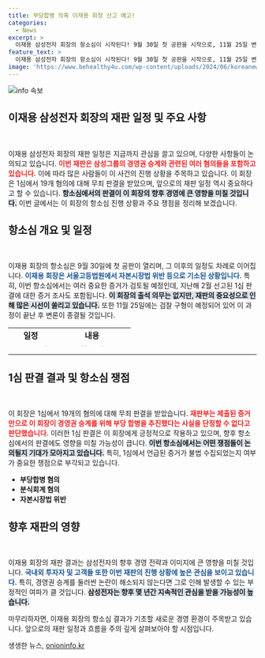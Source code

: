 ```yaml
---
title: 부당합병 의혹 이재용 회장 선고 예고!
categories:
  - News
excerpt: >
  이재용 삼성전자 회장의 항소심이 시작된다! 9월 30일 첫 공판을 시작으로, 11월 25일 변론 종결을 거쳐 내년 1월 말 판결 발표. 관전 포인트와 주요 혐의를 확인해보세요!
feature_text: >
  이재용 삼성전자 회장의 항소심이 시작된다! 9월 30일 첫 공판을 시작으로, 11월 25일 변론 종결을 거쳐 내년 1월 말 판결 발표. 관전 포인트와 주요 혐의를 확인해보세요!
image: 'https://www.behealthy4u.com/wp-content/uploads/2024/06/koreanews.jpg'
---
```


<p><img src="https://www.behealthy4u.com/wp-content/uploads/2024/06/koreanews.jpg" alt="info 속보" /></p>

<h2 data-ke-size="size26">이재용 삼성전자 회장의 재판 일정 및 주요 사항</h2>

<p data-ke-size="size16">&nbsp;</p>

<p>이재용 삼성전자 회장의 재판 일정은 지금까지 관심을 끌고 있으며, 다양한 사항들이 논의되고 있습니다. <b><span style="color: #ee2323;">이번 재판은 삼성그룹의 경영권 승계와 관련된 여러 혐의들을 포함하고 있습니다.</span></b> 이에 따라 많은 사람들이 이 사건의 진행 상황을 주목하고 있습니다. 이 회장은 1심에서 19개 혐의에 대해 무죄 판결을 받았으며, 앞으로의 재판 일정 역시 중요하다고 할 수 있습니다. <b><span style="background-color: #21538527;">항소심에서의 판결이 이 회장의 향후 경영에 큰 영향을 미칠 것입니다.</span></b> 이번 글에서는 이 회장의 항소심 진행 상황과 주요 쟁점을 정리해 보겠습니다.</p>

<h2 data-ke-size="size26">항소심 개요 및 일정</h2>

<p data-ke-size="size16">&nbsp;</p>

<p>이재용 회장의 항소심은 9월 30일에 첫 공판이 열리며, 그 이후의 일정도 차례로 이어집니다. <b><span style="color: #1a5490;">이재용 회장은 서울고등법원에서 자본시장법 위반 등으로 기소된 상황입니다.</span></b> 특히, 이번 항소심에서는 여러 중요한 증거가 검토될 예정인데, 지난해 2월 선고된 1심 판결에 대한 증거 조사도 포함됩니다. <b><span style="background-color: #21538527;">이 회장의 출석 의무는 없지만, 재판의 중요성으로 인해 많은 시선이 쏠리고 있습니다.</span></b> 또한 11월 25일에는 검찰 구형이 예정되어 있어 이 과정이 끝난 후 변론이 종결될 것입니다.</p>

<table style="width: 100%; height: 38px;">
  <tbody>
    <tr>
      <td style="text-align: center; height: 17px;"><b>일정</b></td>
      <td style="text-align: center; height: 17px;"><b>내용</b></td>
    </tr>
    <tr>
      <td style="text-align: center; height: 17px;"><b>9월 30일</b></td>
      <td style="text-align: center; height: 17px;"><b>첫 공판</b></td>
    </tr>
    <tr>
      <td style="text-align: center; height: 17px;"><b>10월 14일</b></td>
      <td style="text-align: center; height: 17px;"><b>회계부정 심리</b></td>
    </tr>
    <tr>
      <td style="text-align: center; height: 17px;"><b>10월 28일</b></td>
      <td style="text-align: center; height: 17px;"><b>자본시장법 위반 심리</b></td>
    </tr>
    <tr>
      <td style="text-align: center; height: 17px;"><b>11월 11일</b></td>
      <td style="text-align: center; height: 17px;"><b>자본시장법 위반 심리</b></td>
    </tr>
    <tr>
      <td style="text-align: center; height: 17px;"><b>11월 25일</b></td>
      <td style="text-align: center; height: 17px;"><b>검찰 구형</b></td>
    </tr>
  </tbody>
</table>

<hr>

<h2 data-ke-size="size26">1심 판결 결과 및 항소심 쟁점</h2>

<p data-ke-size="size16">&nbsp;</p>

<p>이 회장은 1심에서 19개의 혐의에 대해 무죄 판결을 받았습니다. <b><span style="color: #ee2323;">재판부는 제출된 증거만으로 이 회장이 경영권 승계를 위해 부당 합병을 추진했다는 사실을 단정할 수 없다고 판단했습니다.</span></b> 이러한 1심 판결은 이 회장에게 긍정적으로 작용하고 있으며, 향후 항소심에서의 판결에도 영향을 미칠 가능성이 큽니다. <b><span style="background-color: #21538527;">이번 항소심에서는 어떤 쟁점들이 논의될지 기대가 모아지고 있습니다.</span></b> 특히, 1심에서 언급된 증거가 불법 수집되었는지 여부가 중요한 쟁점으로 부각되고 있습니다.</p>

<ul>
  <li><b>부당합병 혐의</b></li>
  <li><b>분식회계 혐의</b></li>
  <li><b>자본시장법 위반</b></li>
</ul>

<h2 data-ke-size="size26">향후 재판의 영향</h2>

<p data-ke-size="size16">&nbsp;</p>

<p>이재용 회장의 재판 결과는 삼성전자의 향후 경영 전략과 이미지에 큰 영향을 미칠 것입니다. <b><span style="color: #1a5490;">국내외 투자자 및 고객들 또한 이번 재판의 진행 상황에 높은 관심을 보이고 있습니다.</span></b> 특히, 경영권 승계를 둘러싼 논란이 해소되지 않는다면 그로 인해 발생할 수 있는 부정적인 여파가 클 것입니다. <b><span style="background-color: #21538527;">삼성전자는 향후 몇 년간 지속적인 관심을 받을 가능성이 높습니다.</span></b></p>

<p>마무리하자면, 이재용 회장의 항소심 결과가 기초할 새로운 경영 환경이 주목받고 있습니다. 앞으로의 재판 일정과 흐름을 주의 깊게 살펴보아야 할 시점입니다.</p>
생생한 뉴스, <a href="https://onioninfo.kr" rel="dofollow">onioninfo.kr</a>


